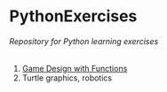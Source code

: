 # PythonExercises
###### Repository for Python learning exercises

1. <a href="Game Design with Functions/main.py">Game Design with Functions</a>
2. Turtle graphics, robotics